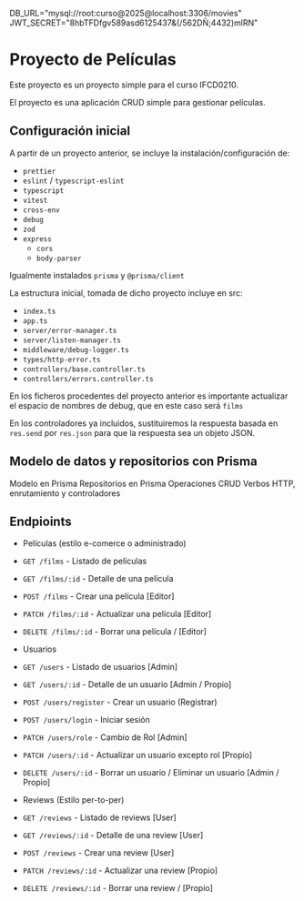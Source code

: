 DB_URL="mysql://root:curso@2025@localhost:3306/movies"
JWT_SECRET="8hbTFDfgv589asd6125437&(/562DÑ;4432)mlRN"


# Proyecto de Películas

Este proyecto es un proyecto simple para el curso IFCD0210.

El proyecto es una aplicación CRUD simple para gestionar películas.

## Configuración inicial

A partir de un proyecto anterior, se incluye la instalación/configuración de:

- `prettier`
- `eslint` / `typescript-eslint`
- `typescript`
- `vitest`
- `cross-env`
- `debug`
- `zod`
- `express`
  - `cors`
  - `body-parser`

Igualmente instalados `prisma` y `@prisma/client`

La estructura inicial, tomada de dicho proyecto incluye en src:

- `index.ts`
- `app.ts`
- `server/error-manager.ts`
- `server/listen-manager.ts`
- `middleware/debug-logger.ts`
- `types/http-error.ts`
- `controllers/base.controller.ts`
- `controllers/errors.controller.ts`

En los ficheros procedentes del proyecto anterior es importante actualizar el espacio de nombres de debug, que en este caso será `films`

En los controladores ya incluidos, sustituiremos la respuesta basada en `res.send` por `res.json` para que la respuesta sea un objeto JSON.

## Modelo de datos y repositorios con Prisma

Modelo en Prisma
Repositorios en Prisma
Operaciones CRUD
Verbos HTTP, enrutamiento y controladores

<!--
API REST
- Validaciones
--->

## Endpioints

- Películas (estilo e-comerce o administrado)

- `GET /films` - Listado de películas
- `GET /films/:id` - Detalle de una película
- `POST /films` - Crear una película [Editor]
- `PATCH /films/:id` - Actualizar una película [Editor]
- `DELETE /films/:id` - Borrar una película / [Editor]

- Usuarios

- `GET /users` - Listado de usuarios [Admin]
- `GET /users/:id` - Detalle de un usuario [Admin / Propio]
- `POST /users/register` - Crear un usuario (Registrar)
- `POST /users/login` - Iniciar sesión
- `PATCH /users/role` - Cambio de Rol [Admin]
- `PATCH /users/:id` - Actualizar un usuario excepto rol [Propio]
- `DELETE /users/:id` - Borrar un usuario / Eliminar un usuario [Admin / Propio]

- Reviews (Estilo per-to-per)

- `GET /reviews` - Listado de reviews [User]
- `GET /reviews/:id` - Detalle de una review [User]
- `POST /reviews` - Crear una review [User]
- `PATCH /reviews/:id` - Actualizar una review [Propio]
- `DELETE /reviews/:id` - Borrar una review / [Propio]
